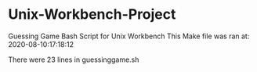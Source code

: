 # Unix-Workbench-Project
Guessing Game Bash Script for Unix Workbench
This Make file was ran at: 2020-08-10:17:18:12

There were 23 lines in guessinggame.sh
